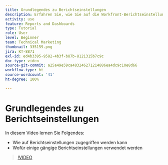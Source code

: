 ```yaml
---
title: Grundlegendes zu Berichtseinstellungen
description: Erfahren Sie, wie Sie auf die Workfront-Berichtseinstellungen zugreifen können und wofür einige gängige Berichtseinstellungen verwendet werden.
activity: use
feature: Reports and Dashboards
type: Tutorial
role: User
level: Beginner
team: Technical Marketing
thumbnail: 335159.png
jira: KT-8871
exl-id: ed4b3395-9582-4b3f-b87b-8121315b7c9c
doc-type: video
source-git-commit: a25a49e59ca483246271214886ea4dc9c10e8d66
workflow-type: ht
source-wordcount: '41'
ht-degree: 100%

---
```


# Grundlegendes zu Berichtseinstellungen

In diesem Video lernen Sie Folgendes:

* Wie auf Berichtseinstellungen zugegriffen werden kann
* Wofür einige gängige Berichtseinstellungen verwendet werden

>[!VIDEO](https://video.tv.adobe.com/v/335159/?quality=12&learn=on)
